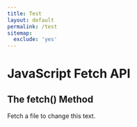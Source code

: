 ```yaml
---
title: Test
layout: default
permalink: /test
sitemap:
  exclude: 'yes'
---
```


# JavaScript Fetch API
## The fetch() Method
<p id="demo">Fetch a file to change this text.</p>

<script src="https://ajax.googleapis.com/ajax/libs/jquery/1.12.0/jquery.min.js"></script>
<script>
  $(document).ready(function() {
    $.get("http://jsonplaceholder.typicode.com/users", function(data, status){
      $("#demo").html = data;
    });
  });
</script>
